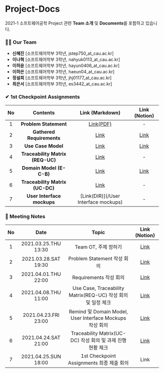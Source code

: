 # Project-Docs
2021-1 소프트웨어공학 Project 관련 **Team 소개** 및 **Documents**를 포함하고 있습니다.


### 🙋‍♂️ Our Team
- **신혜진** [소프트웨어학부 3학년, jstep750_at_cau.ac.kr]
- **이나혁** [소프트웨어학부 3학년, nahyuk0113_at_cau.ac.kr]
- **이하윤** [소프트웨어학부 3학년, hayun0406_at_cau.ac.kr] 
- **이하은** [소프트웨어학부 3학년, haeun04_at_cau.ac.kr] 
- **정설희** [소프트웨어학부 3학년, jhj01177_at_cau.ac.kr] 
- **최은서** [소프트웨어학부 3학년, es3442_at_cau.ac.kr] 

### ✔ 1st Checkpoint Assignments
| **No** | **Contents** | **Link (Markdown)** | **Link (Notion)** |
|:--------:|:--------:|:--------:|:--------:|
| 1 | **Problem Statement** | [Link(PDF)](https://github.com/CAU-SE-Project/Project-Docs/blob/main/Problem%20Statement.pdf) | - |
| 2 | **Gathered Requirements** | [Link](https://github.com/CAU-SE-Project/Project-Docs/blob/main/Requirements.md) | [Link](https://www.notion.so/c69a48dfafd245d3bdca42ead0bc0700?v=e982eef2184d4998991c367f019860b6) |
| 3 | **Use Case Model** | [Link](https://github.com/CAU-SE-Project/Project-Docs/blob/main/Use%20Case.md) | [Link](https://www.notion.so/b77ac0d510e24f19b4473dbf6c786e0a?v=7ab95d34d295457bba9eb7007ecbe7ea) |
| 4 | **Traceability Matrix (REQ-UC)** | [Link](https://github.com/CAU-SE-Project/Project-Docs/blob/main/Traceability%20Matrix%20(REQ-UC).md) | - |
| 5 | **Domain Model (E-C-B)** | [Link](https://github.com/CAU-SE-Project/Project-Docs/blob/main/Domain%20Model.md) | [Link](https://www.notion.so/8469133bdc7540c7bc502ea4bdc38636?v=043b0aaf87ba42a39f97ab8c953f449b) |
| 6 | **Traceability Matrix (UC-DC)** |[Link](https://github.com/CAU-SE-Project/Project-Docs/blob/main/Traceability%20Matrix%20(UC-DM).md) | - |
| 7 | **User Interface mockups** | [Link(DIR)](/User Interface mockups) | - |

### 📝 Meeting Notes
| **No** | **Date** | **Topic** | **Link (Notion)** |
|:-------:|:-------:|:------:|:-------:|
| 1 | 2021.03.25.THU 13:30 | Team OT, 주제 정하기 | [Link](https://www.notion.so/1st-Checkpoint-1-Team-Meeting-20210325-THU-2eecb9caf4334d928fc64c6d591705e1) |
| 2 | 2021.03.28.SAT 19:30 | Problem Statement 작성 회의 | [Link](https://www.notion.so/1st-Checkpoint-2-Team-Meeting-20210327-SAT-ead14279cf5f4c5a883631bcc1c4aa5d) |
| 3 | 2021.04.01.THU 22:00 | Requirements 작성 회의 | [Link](https://www.notion.so/1st-Checkpoint-3-Team-Meeting-20210401-THU-fc1d59a083e0434ea30a09717e26a34a) |
| 4 | 2021.04.08.THU 11:00 | Use Case, Traceability Matrix(REQ-UC) 작성 회의 및 일정 체크 | [Link](https://www.notion.so/1st-Checkpoint-4-Team-Meeting-20210408-THU-2c145c23f4694e5e9e9c26e3eb1663c9) |
| 5 | 2021.04.23.FRI 23:00 | Remind 및 Domain Model, User Interface Mockups 작성 회의 | [Link](https://www.notion.so/1st-Checkpoint-5-Team-Meeting-20210423-FRI-0fcf9774fa234867b21588951138385c) |
| 6 | 2021.04.24.SAT 21:00 | Traceability Matrix(UC-DC) 작성 회의 및 과제 진행 현황 체크 | [Link](https://www.notion.so/1st-Checkpoint-6-Team-Meeting-20210424-SAT-0e9aa7dc15da4dffb952cddeb6e131a0) |
| 7 | 2021.04.25.SUN 18:00 | 1st Checkpoint Assignments 최종 제출 회의 | Link |
